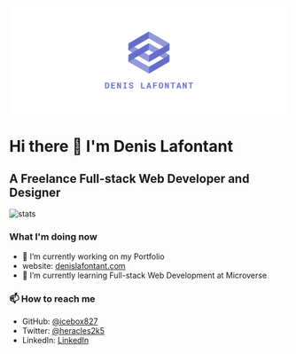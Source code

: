 ![logo1.PNG](https://github.com/icebox827/icebox827/blob/main/facebook_cover_photo_2_transparent.png?raw=true)

# Hi there 👋 I'm Denis Lafontant
## A Freelance Full-stack Web Developer and Designer
![stats](https://github-readme-stats.vercel.app/api?username=icebox827&show_icons=true)

### What I'm doing now

- 🔭 I’m currently working on my Portfolio
- website: [denislafontant.com](https://denislafontant.com)
- 🌱 I’m currently learning Full-stack Web Development at Microverse

### 📫 How to reach me

- GitHub: [@icebox827](https://github.com/icebox827)
- Twitter: [@heracles2k5](https://twitter.com/@heracles2k5)
- LinkedIn: [LinkedIn](https://www.linkedin.com/in/denis-lafontant-37031439/)

